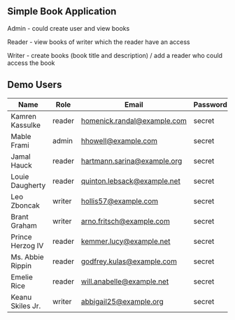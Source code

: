 ## Simple Book Application

Admin - could create user and view books

Reader - view books of writer which the reader have an access

Writer - create books (book title and description) / add a reader who could access the book

## Demo Users

| Name | Role | Email | Password |
| --- | --- | --- | --- |
| Kamren Kassulke | reader | homenick.randal@example.com | secret |
| Mable Frami | admin | hhowell@example.com | secret |
| Jamal Hauck | reader | hartmann.sarina@example.org | secret |
| Louie Daugherty | reader | quinton.lebsack@example.net | secret |
| Leo Zboncak | writer | hollis57@example.com | secret |
| Brant Graham | writer | arno.fritsch@example.com | secret |
| Prince Herzog IV | reader | kemmer.lucy@example.net | secret |
| Ms. Abbie Rippin | reader | godfrey.kulas@example.com | secret |
| Emelie Rice | reader | will.anabelle@example.net | secret |
| Keanu Skiles Jr. | writer | abbigail25@example.org | secret |
